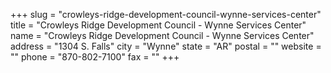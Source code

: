 +++
slug = "crowleys-ridge-development-council-wynne-services-center"
title = "Crowleys Ridge Development Council - Wynne Services Center"
name = "Crowleys Ridge Development Council - Wynne Services Center"
address = "1304 S. Falls"
city = "Wynne"
state = "AR"
postal = ""
website = ""
phone = "870-802-7100"
fax = ""
+++
